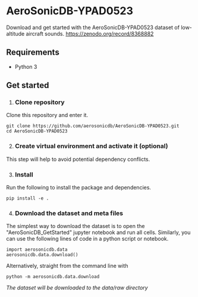 # AeroSonicDB-YPAD0523
Download and get started with the AeroSonicDB-YPAD0523 dataset of low-altitude aircraft sounds.
https://zenodo.org/record/8368882

## Requirements
- Python 3

## Get started
1. ### Clone repository
Clone this repository and enter it.
```
git clone https://github.com/aerosonicdb/AeroSonicDB-YPAD0523.git
cd AeroSonicDB-YPAD0523
```
2. ### Create virtual environment and activate it (optional)
This step will help to avoid potential dependency conflicts.

3. ### Install
Run the following to install the package and dependencies.
```
pip install -e .

```
4. ### Download the dataset and meta files
The simplest way to download the dataset is to open the "AeroSonicDB_GetStarted" jupyter notebook and run all cells. Similarly, you can use the following lines of code in a python script or notebook.
```
import aerosonicdb.data
aerosonicdb.data.download()
```
Alternatively, straight from the command line with
```
python -m aerosonicdb.data.download
```
*The dataset will be downloaded to the data/raw directory*

